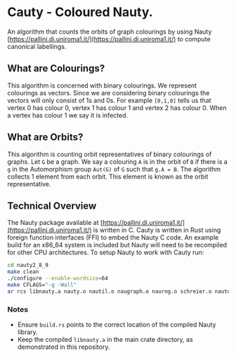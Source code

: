 # Cauty - Coloured Nauty.

An algorithm that counts the orbits of graph colourings by using Nauty [https://pallini.di.uniroma1.it/](https://pallini.di.uniroma1.it/) to compute canonical labellings.

## What are Colourings?

This algorithm is concerned with binary colourings. We represent colourings as vectors. Since we are considering binary colourings the vectors will only consist of 1s and 0s. For example `[0,1,0]` tells us that 
vertex 0  has colour 0, vertex 1 has colour 1 and vertex 2 has colour 0. When a vertex has colour 1 we say it is infected.

## What are Orbits?

This algorithm is counting orbit representatives of binary colourings of graphs. Let `G` be a graph. We say a colouring `A` is in the orbit of `B` if there is a `g` in the Automorphism group `Aut(G)`
of `G` such that `g.A = B`. The algorithm collects 1 element from each orbit. This element is known as the orbit representative.

## Technical Overview

The Nauty package available at [https://pallini.di.uniroma1.it/](https://pallini.di.uniroma1.it/) is written in C. Cauty is written in Rust using foreign function interfaces (FFI) to embed the Nauty C code. An example build for an x86_64 system is included but Nauty will need to be recompiled for other CPU architectures. To setup Nauty to work with Cauty run:

```bash
cd nauty2_8_9
make clean
./configure --enable-wordsize=64
make CFLAGS="-g -Wall"
ar rcs libnauty.a nauty.o nautil.o naugraph.o naurng.o schreier.o naututil.o
```

### Notes
- Ensure `build.rs` points to the correct location of the compiled Nauty library.
- Keep the compiled `libnauty.a` in the main crate directory, as demonstrated in this repository.


